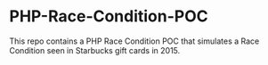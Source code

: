 # PHP-Race-Condition-POC
This repo contains a PHP Race Condition POC that simulates a Race Condition seen in Starbucks gift cards in 2015.
